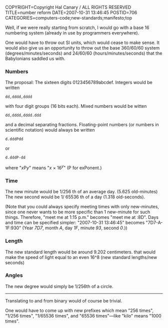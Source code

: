 COPYRIGHT=Copyright Hal Canary / ALL RIGHTS RESERVED
TITLE=number reform
DATE=2007-10-31 13:46:45
POSTID=706
CATEGORIES=computers-code;new-standards;manifesto;top

Well, if we were really starting from scratch, I would go with a base 16
numbering system (already in use by programmers everywhere).

One would have to throw out SI units, which would cease to make sense. It would
also give us an opportunity to throw out the base 360/60/60 system
(degrees/minutes/seconds) and 24/60/60 (hours/minutes/seconds) that the
Babylonians saddled us with.

### Numbers

The proposal: The sixteen digits 0123456789abcdef. Integers would be written

    dd,dddd,dddd

with four digit groups (16 bits each). Mixed numbers would be witten

    dd,dddd,dddd.ddd

and a decimal separating fractions. Floating-point numbers (or numbers in
scientific notation) would always be written

    d.dddPdd

or

    d.dddP-dd

where "_x_&NoBreak;P&NoBreak;_y_" means "_x_ × 16<sup>_y_</sup>" (P for exPonent.)

### Time

The new minute would be 1/256 th of an average day. (5.625 old-minutes) The new
second would be 1/ 65536 th of a day (1.318 old-seconds).

(Note that you could always specify meeting times with only new-minutes, since
one never wants to be more specific than 1 new-minute for such things.
Therefore, "meet me at 1:15 p.m." becomes "meet me at :8D".  Days and time can
be specified simpler:  "2007-10-31 13:46:45" becomes "7D7-A-1F:930" (Year
_7D7_, month _A_, day _1F_, minute _93_, second _0_.))

### Length

The new standard length would be around 9.202 centimeters. that would make the
speed of light equal to an even 16^8 (new standard lengths/new seconds)

### Angles

The new degree would simply be 1/256th of a circle.

* * *

Translating to and from binary would of course be trivial.

One would have to come up with new prefixes which mean "256 times", "1/256
times", "1/65536 times", and "65536 times"—like "kilo" means "1000 times".

